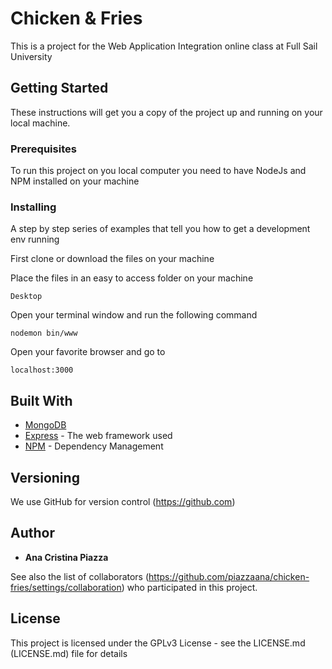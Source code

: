 # Chicken & Fries

This is a project for the Web Application Integration online class at Full Sail University

## Getting Started

These instructions will get you a copy of the project up and running on your local machine.

### Prerequisites

To run this project on you local computer you need to have NodeJs and NPM installed on your machine

### Installing

A step by step series of examples that tell you how to get a development env running

First clone or download the files on your machine

Place the files in an easy to access folder on your machine

```
Desktop
```
Open your terminal window and run the following command
```
nodemon bin/www
```
Open your favorite browser and go to
```
localhost:3000
```

## Built With
* [MongoDB](https://www.mongodb.com/)
* [Express](https://expressjs.com) - The web framework used
* [NPM](https://docs.npmjs.com/cli/install) - Dependency Management

## Versioning

We use GitHub for version control (https://github.com) 

## Author

* **Ana Cristina Piazza**

See also the list of collaborators (https://github.com/piazzaana/chicken-fries/settings/collaboration) who participated in this project.

## License

This project is licensed under the GPLv3 License - see the LICENSE.md (LICENSE.md) file for details
